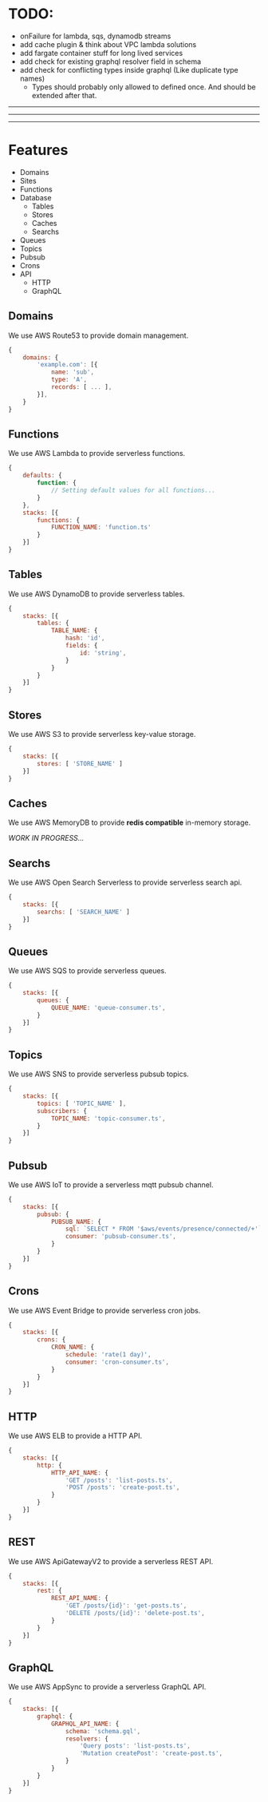 

# TODO:
- onFailure for lambda, sqs, dynamodb streams
- add cache plugin & think about VPC lambda solutions
- add fargate container stuff for long lived services
- add check for existing graphql resolver field in schema
- add check for conflicting types inside graphql (Like duplicate type names)
  - Types should probably only allowed to defined once. And should be extended after that.

---
---
---

# Features

- Domains
- Sites
- Functions
- Database
  - Tables
  - Stores
  - Caches
  - Searchs
- Queues
- Topics
- Pubsub
- Crons
- API
  - HTTP
  - GraphQL


## Domains

We use AWS Route53 to provide domain management.

```js
{
	domains: {
		'example.com': [{
			name: 'sub',
			type: 'A',
			records: [ ... ],
		}],
	}
}
```

## Functions

We use AWS Lambda to provide serverless functions.

```js
{
	defaults: {
		function: {
			// Setting default values for all functions...
		}
	},
	stacks: [{
		functions: {
			FUNCTION_NAME: 'function.ts'
		}
	}]
}
```

## Tables

We use AWS DynamoDB to provide serverless tables.

```js
{
	stacks: [{
		tables: {
			TABLE_NAME: {
				hash: 'id',
				fields: {
					id: 'string',
				}
			}
		}
	}]
}
```

## Stores

We use AWS S3 to provide serverless key-value storage.

```js
{
	stacks: [{
		stores: [ 'STORE_NAME' ]
	}]
}
```

## Caches

We use AWS MemoryDB to provide __redis compatible__ in-memory storage.

_WORK IN PROGRESS..._

## Searchs

We use AWS Open Search Serverless to provide serverless search api.

```js
{
	stacks: [{
		searchs: [ 'SEARCH_NAME' ]
	}]
}
```

## Queues

We use AWS SQS to provide serverless queues.

```js
{
	stacks: [{
		queues: {
			QUEUE_NAME: 'queue-consumer.ts',
		}
	}]
}
```

## Topics

We use AWS SNS to provide serverless pubsub topics.

```js
{
	stacks: [{
		topics: [ 'TOPIC_NAME' ],
		subscribers: {
			TOPIC_NAME: 'topic-consumer.ts',
		}
	}]
}
```

## Pubsub

We use AWS IoT to provide a serverless mqtt pubsub channel.

```js
{
	stacks: [{
		pubsub: {
			PUBSUB_NAME: {
				sql: `SELECT * FROM '$aws/events/presence/connected/+'`,
				consumer: 'pubsub-consumer.ts',
			}
		}
	}]
}
```

## Crons

We use AWS Event Bridge to provide serverless cron jobs.

```js
{
	stacks: [{
		crons: {
			CRON_NAME: {
				schedule: 'rate(1 day)',
				consumer: 'cron-consumer.ts',
			}
		}
	}]
}
```

## HTTP

We use AWS ELB to provide a HTTP API.

```js
{
	stacks: [{
		http: {
			HTTP_API_NAME: {
				'GET /posts': 'list-posts.ts',
				'POST /posts': 'create-post.ts',
			}
		}
	}]
}
```

## REST

We use AWS ApiGatewayV2 to provide a serverless REST API.

```js
{
	stacks: [{
		rest: {
			REST_API_NAME: {
				'GET /posts/{id}': 'get-posts.ts',
				'DELETE /posts/{id}': 'delete-post.ts',
			}
		}
	}]
}
```

## GraphQL

We use AWS AppSync to provide a serverless GraphQL API.

```js
{
	stacks: [{
		graphql: {
			GRAPHQL_API_NAME: {
				schema: 'schema.gql',
				resolvers: {
					'Query posts': 'list-posts.ts',
					'Mutation createPost': 'create-post.ts',
				}
			}
		}
	}]
}
```
